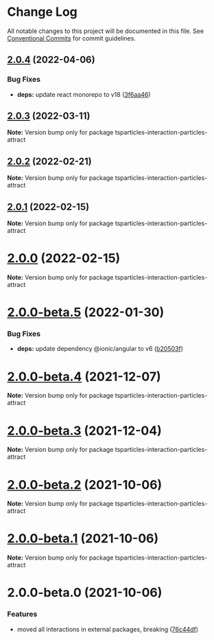 # Change Log

All notable changes to this project will be documented in this file.
See [Conventional Commits](https://conventionalcommits.org) for commit guidelines.

## [2.0.4](https://github.com/matteobruni/tsparticles/compare/tsparticles-interaction-particles-attract@2.0.3...tsparticles-interaction-particles-attract@2.0.4) (2022-04-06)


### Bug Fixes

* **deps:** update react monorepo to v18 ([3f6aa46](https://github.com/matteobruni/tsparticles/commit/3f6aa46e399d0092ae13ba494db86256c0d05c40))





## [2.0.3](https://github.com/matteobruni/tsparticles/compare/tsparticles-interaction-particles-attract@2.0.2...tsparticles-interaction-particles-attract@2.0.3) (2022-03-11)

**Note:** Version bump only for package tsparticles-interaction-particles-attract





## [2.0.2](https://github.com/matteobruni/tsparticles/compare/tsparticles-interaction-particles-attract@2.0.1...tsparticles-interaction-particles-attract@2.0.2) (2022-02-21)

**Note:** Version bump only for package tsparticles-interaction-particles-attract





## [2.0.1](https://github.com/matteobruni/tsparticles/compare/tsparticles-interaction-particles-attract@2.0.0...tsparticles-interaction-particles-attract@2.0.1) (2022-02-15)

**Note:** Version bump only for package tsparticles-interaction-particles-attract





# [2.0.0](https://github.com/matteobruni/tsparticles/compare/tsparticles-interaction-particles-attract@2.0.0-beta.5...tsparticles-interaction-particles-attract@2.0.0) (2022-02-15)

**Note:** Version bump only for package tsparticles-interaction-particles-attract





# [2.0.0-beta.5](https://github.com/matteobruni/tsparticles/compare/tsparticles-interaction-particles-attract@2.0.0-beta.4...tsparticles-interaction-particles-attract@2.0.0-beta.5) (2022-01-30)


### Bug Fixes

* **deps:** update dependency @ionic/angular to v6 ([b20503f](https://github.com/matteobruni/tsparticles/commit/b20503ff2a29f6c8617f42c764c8a868fc334c5f))





# [2.0.0-beta.4](https://github.com/matteobruni/tsparticles/compare/tsparticles-interaction-particles-attract@2.0.0-beta.3...tsparticles-interaction-particles-attract@2.0.0-beta.4) (2021-12-07)

**Note:** Version bump only for package tsparticles-interaction-particles-attract





# [2.0.0-beta.3](https://github.com/matteobruni/tsparticles/compare/tsparticles-interaction-particles-attract@2.0.0-beta.2...tsparticles-interaction-particles-attract@2.0.0-beta.3) (2021-12-04)

**Note:** Version bump only for package tsparticles-interaction-particles-attract





# [2.0.0-beta.2](https://github.com/matteobruni/tsparticles/compare/tsparticles-interaction-particles-attract@2.0.0-beta.1...tsparticles-interaction-particles-attract@2.0.0-beta.2) (2021-10-06)

**Note:** Version bump only for package tsparticles-interaction-particles-attract





# [2.0.0-beta.1](https://github.com/matteobruni/tsparticles/compare/tsparticles-interaction-particles-attract@2.0.0-beta.0...tsparticles-interaction-particles-attract@2.0.0-beta.1) (2021-10-06)

**Note:** Version bump only for package tsparticles-interaction-particles-attract





# 2.0.0-beta.0 (2021-10-06)


### Features

* moved all interactions in external packages, breaking ([76c44df](https://github.com/matteobruni/tsparticles/commit/76c44dfa64cae994ddb1a004e7ff6cdbe3a4b5a9))
